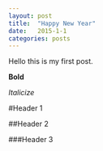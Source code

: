 ```yaml
---
layout: post
title:  "Happy New Year"
date:   2015-1-1
categories: posts
---
```


Hello this is my first post. 

**Bold**

*Italicize*

#Header 1

##Header 2

###Header 3

